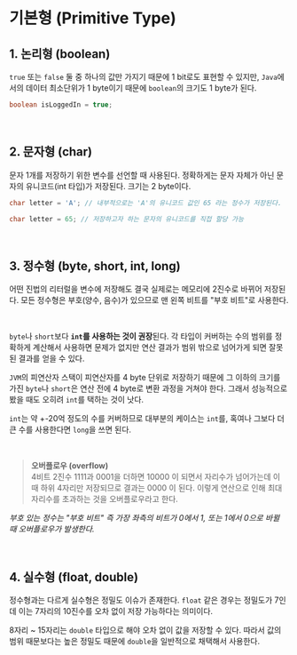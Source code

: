 # 기본형 (Primitive Type)

## 1. 논리형 (boolean)

`true` 또는 `false` 둘 중 하나의 값만 가지기 때문에 1 bit로도 표현할 수 있지만, `Java`에서의 데이터 최소단위가 1 byte이기 때문에 `boolean`의 크기도 1 byte가 된다.

```java
boolean isLoggedIn = true;
```

&nbsp;

## 2. 문자형 (char)

문자 1개를 저장하기 위한 변수를 선언할 때 사용된다. 정확하게는 문자 자체가 아닌 문자의 유니코드(int 타입)가 저장된다. 크기는 2 byte이다.

```java
char letter = 'A'; // 내부적으로는 'A'의 유니코드 값인 65 라는 정수가 저장된다.
```

```java
char letter = 65; // 저장하고자 하는 문자의 유니코드를 직접 할당 가능
```

&nbsp;

## 3. 정수형 (byte, short, int, long)

어떤 진법의 리터럴을 변수에 저장해도 결국 실제로는 메모리에 2진수로 바뀌어 저장된다. 모든 정수형은 부호(양수, 음수)가 있으므로 맨 왼쪽 비트를 "부호 비트"로 사용한다.

&nbsp;

`byte`나 `short`보다 **`int`를 사용하는 것이 권장**된다. 각 타입이 커버하는 수의 범위를 정확하게 계산해서 사용하면 문제가 없지만 연산 결과가 범위 밖으로 넘어가게 되면 잘못된 결과를 얻을 수 있다.

`JVM`의 피연산자 스택이 피연산자를 4 byte 단위로 저장하기 때문에 그 이하의 크기를 가진 `byte`나 `short`은 연산 전에 4 byte로 변환 과정을 거쳐야 한다.
그래서 성능적으로 봤을 때도 오히려 `int`를 택하는 것이 낫다.

`int`는 약 +-20억 정도의 수를 커버하므로 대부분의 케이스는 `int`를, 혹여나 그보다 더 큰 수를 사용한다면 `long`을 쓰면 된다.

&nbsp;

> **오버플로우 (overflow)** <br /> 4비트 2진수 1111과 0001을 더하면 10000 이 되면서 자리수가 넘어가는데 이 때 하위 4자리만 저장되므로 결과는 0000 이 된다. 이렇게 연산으로 인해 최대 자리수를 초과하는 것을 오버플로우라고 한다.

_부호 있는 정수는 "부호 비트" 즉 가장 좌측의 비트가 0에서 1, 또는 1에서 0으로 바뀔 때 오버플로우가 발생한다._

&nbsp;

## 4. 실수형 (float, double)

정수형과는 다르게 실수형은 정밀도 이슈가 존재한다. `float` 같은 경우는 정밀도가 7인데 이는 7자리의 10진수를 오차 없이 저장 가능하다는 의미이다.

8자리 ~ 15자리는 `double` 타입으로 해야 오차 없이 값을 저장할 수 있다. 따라서 값의 범위 때문보다는 높은 정밀도 때문에 `double`을 일반적으로 채택해서 사용한다.
